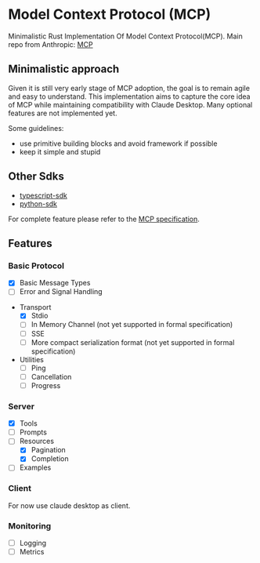 # Model Context Protocol (MCP)
Minimalistic Rust Implementation Of Model Context Protocol(MCP).
Main repo from Anthropic: [MCP](https://github.com/modelcontextprotocol)

## Minimalistic approach
Given it is still very early stage of MCP adoption, the goal is to remain agile and easy to understand.
This implementation aims to capture the core idea of MCP while maintaining compatibility with Claude Desktop.
Many optional features are not implemented yet.

Some guidelines:
- use primitive building blocks and avoid framework if possible
- keep it simple and stupid

## Other Sdks

- [typescript-sdk](https://github.com/modelcontextprotocol/typescript-sdk)
- [python-sdk](https://github.com/modelcontextprotocol/python-sdk)

For complete feature please refer to the [MCP specification](https://spec.modelcontextprotocol.io/).
## Features
### Basic Protocol
- [x] Basic Message Types
- [ ] Error and Signal Handling
- Transport
    - [x] Stdio
    - [ ] In Memory Channel (not yet supported in formal specification)
    - [ ] SSE
    - [ ] More compact serialization format (not yet supported in formal specification)
- Utilities 
    - [ ] Ping
    - [ ] Cancellation
    - [ ] Progress
### Server
- [x] Tools
- [ ] Prompts
- [ ] Resources
    - [x] Pagination
    - [x] Completion
- [ ] Examples
### Client
For now use claude desktop as client.

### Monitoring
- [ ] Logging
- [ ] Metrics